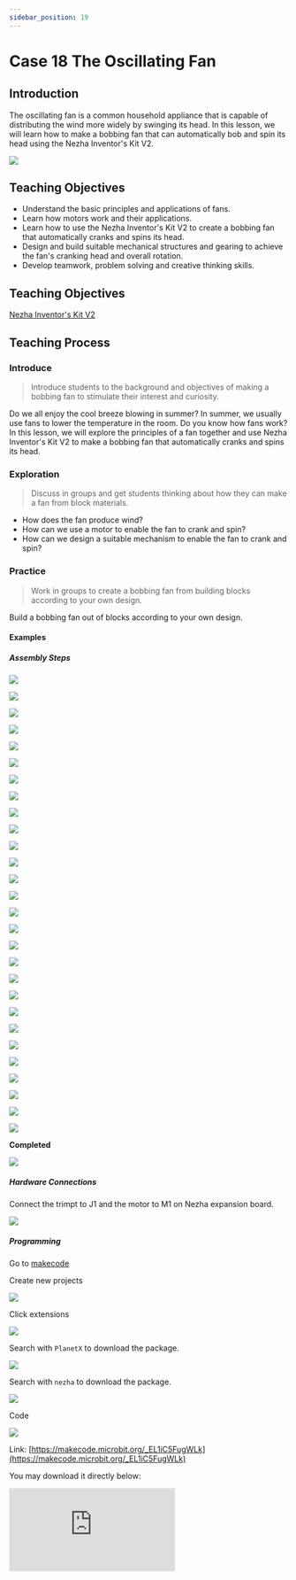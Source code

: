 ```yaml
---
sidebar_position: 19
---
```


# Case 18 The Oscillating Fan 

## Introduction

The oscillating fan is a common household appliance that is capable of distributing the wind more widely by swinging its head. In this lesson, we will learn how to make a bobbing fan that can automatically bob and spin its head using the Nezha Inventor's Kit V2.

![](./images/nezha-inventors-kit-v2-case-18-01.png)


## Teaching Objectives

- Understand the basic principles and applications of fans.
- Learn how motors work and their applications.
- Learn how to use the Nezha Inventor's Kit V2 to create a bobbing fan that automatically cranks and spins its head.
- Design and build suitable mechanical structures and gearing to achieve the fan's cranking head and overall rotation.
- Develop teamwork, problem solving and creative thinking skills.

## Teaching Objectives

[Nezha Inventor's Kit V2](https://www.elecfreaks.com/nezha-inventor-s-kit-v2-for-micro-bit.html)


## Teaching Process

### Introduce

>Introduce students to the background and objectives of making a bobbing fan to stimulate their interest and curiosity.

Do we all enjoy the cool breeze blowing in summer? In summer, we usually use fans to lower the temperature in the room. Do you know how fans work? In this lesson, we will explore the principles of a fan together and use Nezha Inventor's Kit V2 to make a bobbing fan that automatically cranks and spins its head.

### Exploration

>Discuss in groups and get students thinking about how they can make a fan from block materials.

- How does the fan produce wind?
- How can we use a motor to enable the fan to crank and spin?
- How can we design a suitable mechanism to enable the fan to crank and spin?

### Practice

>Work in groups to create a bobbing fan from building blocks according to your own design.

Build a bobbing fan out of blocks according to your own design.

#### Examples

##### Assembly Steps


![](./images/nezha-inventors-kit-v2-step-18-01.png)

![](./images/nezha-inventors-kit-v2-step-18-02.png)

![](./images/nezha-inventors-kit-v2-step-18-03.png)

![](./images/nezha-inventors-kit-v2-step-18-04.png)

![](./images/nezha-inventors-kit-v2-step-18-05.png)

![](./images/nezha-inventors-kit-v2-step-18-06.png)

![](./images/nezha-inventors-kit-v2-step-18-07.png)

![](./images/nezha-inventors-kit-v2-step-18-08.png)

![](./images/nezha-inventors-kit-v2-step-18-09.png)

![](./images/nezha-inventors-kit-v2-step-18-10.png)

![](./images/nezha-inventors-kit-v2-step-18-11.png)

![](./images/nezha-inventors-kit-v2-step-18-12.png)

![](./images/nezha-inventors-kit-v2-step-18-13.png)

![](./images/nezha-inventors-kit-v2-step-18-14.png)

![](./images/nezha-inventors-kit-v2-step-18-15.png)

![](./images/nezha-inventors-kit-v2-step-18-16.png)

![](./images/nezha-inventors-kit-v2-step-18-17.png)

![](./images/nezha-inventors-kit-v2-step-18-18.png)

![](./images/nezha-inventors-kit-v2-step-18-19.png)

![](./images/nezha-inventors-kit-v2-step-18-20.png)

![](./images/nezha-inventors-kit-v2-step-18-21.png)

![](./images/nezha-inventors-kit-v2-step-18-22.png)

![](./images/nezha-inventors-kit-v2-step-18-23.png)

![](./images/nezha-inventors-kit-v2-step-18-24.png)

![](./images/nezha-inventors-kit-v2-step-18-25.png)

![](./images/nezha-inventors-kit-v2-step-18-26.png)

![](./images/nezha-inventors-kit-v2-step-18-27.png)

![](./images/nezha-inventors-kit-v2-step-18-28.png)

**Completed**

![](./images/nezha-inventors-kit-v2-case-18-01.png)

##### Hardware Connections

Connect the trimpt to J1 and the motor to M1 on Nezha expansion board. 

![](./images/nezha-inventors-kit-v2-case-18-02.png)

##### Programming

Go to [makecode](https://makecode.microbit.org/#)

Create new projects

![](./images/nezha-inventors-kit-v2-case-19-03.png)

Click extensions

![](./images/nezha-inventors-kit-v2-case-19-04.png)

Search with `PlanetX` to download the package. 

![](./images/nezha-inventors-kit-v2-case-19-05.png)

Search with `nezha` to download the package. 

![](./images/nezha-inventors-kit-v2-case-19-06.png)

Code

![](./images/nezha-inventors-kit-v2-case-18-07.png)


Link: [https://makecode.microbit.org/_EL1iC5FugWLk](https://makecode.microbit.org/_EL1iC5FugWLk)

You may download it directly below:

<div
    style={{
        position: 'relative',
        paddingBottom: '60%',
        overflow: 'hidden',
    }}
>
    <iframe
        src="https://makecode.microbit.org/_EL1iC5FugWLk"
        frameborder="0"
        sandbox="allow-popups allow-forms allow-scripts allow-same-origin"
        style={{
            position: 'absolute',
            width: '100%',
            height: '100%',
        }}
    />
</div>



### Demonstration

>Present in groups and compare the results and effectiveness of each group.

#### Result


Fan speed is controlled via the trimpot.

![](./images/nezha-inventors-kit-v2-case-18.gif)

### Reflection

>Share in groups so that students in each group can share their production process and insights, summarise the problems and solutions they encountered, and evaluate their strengths and weaknesses.